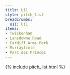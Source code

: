 ```yaml
---
title: U11
style: pitch_list
breadcrumbs:
  u11: U11
items:
- Twickenham
- Lansdowne Road
- Cardiff Arms Park
- Murrayfield
- Parc des Princes
---
```


{% include pitch_list.html %}
